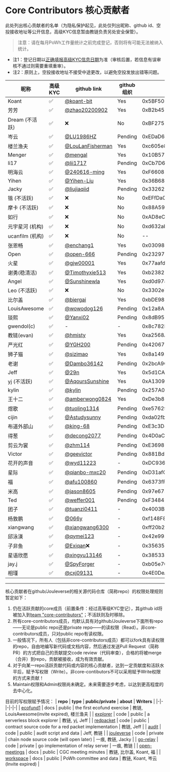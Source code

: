 # Core Contributors 核心贡献者

此处列出核心贡献者的名单（为隐私保护起见，此处仅列出昵称、github id、空投接收地址等公开信息，高级KYC信息暂由教链负责另处安全保管）。

> 注意：请在每月PoWh工作量统计之前完成登记，否则将有可能无法被纳入统计。

* 注1：登记日期以[正确填报高级KYC信息日期](https://docs.qq.com/form/page/DTHBITWl4dGdRQlVo)为准（审核后置，若信息有误审核不通过则需要重填重审）。
* 注2：原则上，空投接收地址不接受中途更改，以避免空投发放出错等问题。

**昵称** | **高级KYC** | **github link** |  **github组织** | **空投接收地址** | **JNS域名** | **登记日期**
-|-|-|-|-|-|-
Koant | ✅ | [@koant-bit](https://github.com/koant-bit) | Yes | 0x5BF50F2931688F886F46f88D5CEEDE530bB92076 | bit.j | 2022/10/1 | 
芳芳 | ✅ | [@zhao20200902](https://github.com/zhao20200902) | Yes | 0xB2b4596664EA23cC4a871887b9A5CCE16FE8FD1e | fang.j | 2022/10/1
Dream (不活跃) | ✅ | ❌ | No | 0xBF2752178152c9909C6E0Ac5538f771d7b1f2BAA | beta.j | 2022/10/1
岑云 | ✅ | [@LU1986HZ](https://github.com/LU1986HZ) | Pending | 0xEDaD6273b53A38f827407A43AfFf71B1F8dd3a22 | 1024.j | 2022/10/1
楼兰渔夫 | ✅ | [@LouLanFisherman](https://github.com/LouLanFisherman) | Yes | 0xc605e8c7E45410e598F835BE5E3e27a3Ed9c39Dd | china.j | 2022/10/1
Menger | ✅ | [@mengal](https://github.com/mengal) | Yes | 0x10B5786F94B46eACaDdB093C555FFf4bA567951f | menger.j | 2023/2/1
li17 | ✅ | [@lii1717](https://github.com/lii1717) | Pending | 0xCb7D6BBc8f6033b7acedB3F196535C5BB8A2623C | li17.j | 2023/2/1
明海云 | ✅ | [@240616-ming](https://github.com/240616-ming) | Yes | 0xF66082F48cBc11ac83Cdde11644f4Db2f363205a | 123.j | 2022/10/1
Yihen | ✅ | [@Yihen-Liu](https://github.com/Yihen-Liu) | Yes | 0x36B68b28E589e5eB41A6f22938054EA4bD82423D | seed.j | 2022/10/1
Jacky | ✅ | [@liujiaqiid](https://github.com/liujiaqiid) | Pending | 0x332628d7509B6eDfB8A90918a9664De56675e9Cf | - | 2022/10/1
锴 (不活跃) | ✅ | ❌ | No | 0xEFfDa09cDB8794fFC998252b33e40F0C8ed094dB | 0xjustry.j | 2023/2/1
摩卡 (不活跃) | ✅ | ❌ | No | 0x88A59D6914398FAEEAE2Fb9B50351f9373dEe1D6 | j.j | 2022/10/1
如行 | ✅ | ❌ | No | 0xAD8eCe3F5Cb68CD9124e6B124B9985B41E7AdAf7 | hao.j | 2023/7/26
元宇星河 (机构) | ✅ | ❌ | No | 0xd632abFF33E7dfcE2191713179eA63Be124EA0bb | yuanyuxinghe.j | 2023/7/26
ucanfilm (机构) | ✅ | ❌ | No | -- | -- | 2023/7/26
张恩畅 | ✅ | [@enchang1](https://github.com/enchang1) | Yes | 0x03098BFD3861d998f14c62659B9bb2E4ecd89CE6 | dashu.j | 2023/7/26
Open | ✅ | [@open-666](https://github.com/open-666) | Pending | 0x23297B0749e51283d2424f8b4Fe1d472514B656a | 666.j | 2023/7/26
火星 | ✅ | [@gjw00001](https://github.com/gjw00001) | Yes | 0x77aafda98de6485419b3bc367216e6abb220efdc | mars.j | 2023/7/26
谢勇(稳清活) | ✅ | [@Timothyxie513](https://github.com/Timothyxie513) | Yes | 0xb23823CBE3962aed787fAfbc2a5B907c0F4d1489 | dao.j | 2023/7/30
Angel | ✅ | [@Sunshinewla](https://github.com/Sunshinewla) | Yes | 0xd0d97851fb0c8B69edcAbe58857D7514bF490f79 | angel.j | 2023/8/9
Leo (不活跃) | ✅ | ❌ | No | 0x3302e717Bf0c589b55B3066CD02d2EeadfFE11E3 | -- | 2023/8/29
比尔盖 | ✅ | [@biergai](https://github.com/biergai) | Yes | 0xbDE9837562Ffff60aDE0f075ef0f2d71aA09Fa88 | link.j | 2023/10/13
LouisAwesome | ✅ | [@wowodog126](https://github.com/wowodog126) | Pending | 0x12a8AB14fe18b464f2286470a85223efcec52ad9 | catdog.j |2024/1/20
琰熙 | ✅ | [@Yanxi02](https://github.com/Yanxi02) | Pending | 0x8dB95e200c9a667Dc541C98f755CB5606d56F53c | aibao.j | 2024/1/21 | 
gwendol(c) | ✅ | - | - | 0x8c782F0Cb636587Cf05CeD8f77Fa6a28C67c4CA9 | gwendol.j | 2024/1/23
教链(evan) | ✅ | [@hmisty](https://github.com/hmisty) |  Yes | 0xa2568Aa4a7Caca2E5E1B541C7Bfa048A43b2F9eB | evan.j | 2022/10/1
严光红 | ✅ | [@YGH200](https://github.com/240616-ming) | Pending | 0x420671ac8E8674b1032aE6e7ee7E0325E139FfA3 | ygh.j | 2024/1/30
狮子猫 | ✅ | [@sizimao](https://github.com/sizimao) | Yes | 0x8a14917Cd61bf71eae8E33e1E620c40471B62422 | sizimao.j | 2024/1/30 | 
老谢 | ✅ | [@Dambo36142](https://github.com/Dambo36142) | Pending | 0x2bcA9C2901213448Fc6Fe17fadD2E72714150AdC | dambo.j | 2024/1/30
Jeff | ✅ | [@29n](https://github.com/29n) | Yes | 0x5d1CA5f6506272A81BEdB830a47981ad73eE21BB | 1688.j | 2024/1/31
yj (不活跃) | ✅ | [@AqoursSunshine](https://github.com/AqoursSunshine) | Yes | 0xA130954aEd1f6aF433844A1F41A871f96B1f1B2D | being.j | 2024/2/2
kylin | ✅ | [@kylin](https://github.com/kylin) | Pending | 0x257A04a3735BAa01f51627B01Fe2f879eb71BC42 | 22222.j | 2024/2/4
王十二 | ✅ | [@amberwong0824](https://github.com/amberwong0824) | Yes | 0xDe3b8005FE2D6Cca42827d1791dE2038a876EcA1 | wallet.j | 2024/2/4
煜歌 | ✅ | [@tuoling1314](https://github.com/tuoling1314) | Pending | 0xe5762924C843269E6E3F39F621D6e7127f95eEA2 | sos.j | 2024/2/5
cijin | ✅ | [@Astudysunny](https://github.com/Astudysunny) | Pending | 0xda02fb50000FE64C2ca5374E7b515611A5DBeC9d | news.j | 2024/2/7
布道外部山 | ✅ | [@king-68](https://github.com/king-68) | Pending | 0xE3c3D42E6fDdb3aA42bE76b793F5cD0d747c7286 | firesea.j | 2024/2/18
得葱 | ✅ | [@decong2077](https://github.com/decong2077) | Pending | 0x4D0aC0725505Ac773AF111c6031D4B72dC8BF47e | dell.j | 2024/2/18
剪云为裳 | ✅ | [@zhm114](https://github.com/zhm114) | Pending | 0xE369810B1b07d0b82F702667429c3842905C14FF | lilei855x.j | 2024/3/2
Victor | ✅ | [@geevictor](https://github.com/geevictor) | Pending | 0x881Bd71b402B1735550e2941a29Fc6D9Fe4a07F3 | lulu.j | 2024/3/3
花开的声音 | ✅ | [@wyd11223](https://github.com/wyd11223) | - | 0xDC936A871d411Ffa2122A585EAC678055cb8b954 | g.j | 2024/3/9
星际 | ✅ | [@qianbo-mxc20](https://github.com/qianbo-mxc20) | Pending | 0xD31afC823CCAdb16599A4BaeF6fd5898c738A785 | xingji.j | 2024/3/12
福 | ✅ | [@afu100860](https://github.com/afu100860) | Pending | 0x6373fFce58CBAa7Ed1f3d1721965A86b97a25B82 | as.j | 2024/3/14
米高 | ✅ | [@jason8605](https://github.com/jason8605) | Pending | 0x97e67567a1454fcec8a7e95c970a8670da0233f3 | vibe.j | 2024/3/14
Ted | ✅ | [@weffer001](https://github.com/weffer001) | Pending | 0xF3484B135069D0e0519c7A9763a2d2e9FF85f39c | focus.j | 2024/3/21
团子 | ✅ | [@tuanzi0411](https://github.com/tuanzi0411) | - | 0x4003B3cCFb2E80B9ce8924d4e792557D6c727418 | wang0411.j | 2024/3/24
杨敦鹏 | ✅ | [@066y](https://github.com/066y) | - | 0xf148F8761835be4876751b1415e738953dd7dB70 | yang066.j | 2024/3/26
xiangwang | ✅ | [@xiangwang6300](https://github.com/xiangwang6300) | - | 0xff20b2b2220d620ee8efa62f91ad9f0d6edf34b6 | wangxiang6300.j | 2024/3/29
邱泳渼 | ✅ | [@qymei123](https://github.com/qymei123) | - | 0x42e993ea40793434c617e0dee83021137d2fcf8d | miumiu.j | 2024/3/31
子非鱼 | ✅ | [@Exiqan](https://github.com/Exiqan)❌ | - | 0x3563586c376eA25cCA7aD86C73F1E4F6143a748a | cx.j | 2024/3/31
星语欣愿 | ✅ | [@xingyu13146](https://github.com/xingyu13146) | - | 0x38533B7Ed35859f3b48705AF2B5DF8DeD9AB6f25 | ryo3388.j | 2024/3/31
jay.j | ✅ | [@SpyForger](https://github.com/SpyForger) | - | 0xb05e707879eA4ecD09392A7c78C05aA76f4c86E3 | jay.j | 2024/4/19
相瑾 | ✅ | [@cxj09131](https://github.com/cxj09131) | - | 0x4E0DeA27A60937f7370A6d548E6aC48Ad50aFbD1 | cxj66.j | 2024/5/20

---

核心贡献者在github/Jouleverse的相关源代码仓库（简称repo）的权限处理规则暂定如下：
1. 仍在活跃贡献的core成员（前置条件：经过高等级KYC登记），其github id将被加入到[team "core-contributors"](https://github.com/orgs/Jouleverse/teams/core-contributors/members)；不活跃则及时移除。
2. 所有core-contributors成员，均默认具有对github/Jouleverse下面所有repo——无论是public repo还是private repo——的读权限（Read）。非core-contributors成员，只对public repo有读权限。
3. 一般情况下，所有人（包括非core-contributors成员）都可以fork具有读权限的repo，自由地编写新代码或文档内容，然后通过发送Pull Request（简称PR）的方式把自己的贡献提交code review（代码审查），合格的将被merge（合并）到repo，贡献被接收，成为有效贡献。
4. 对于向某一repo活跃贡献代码或内容的核心贡献者，达到一定贡献度和活跃水平后，赋予写权限（Write）。非core-contibutors不可以采用赋予Write权限的方式来贡献！
5. Maintain权限和Admin权限尚未确定。未来需要逐步考虑，以达到更高程度的去中心化。

目前的写权限赋予情况：
| **repo** | **type** | **public/private** | **about** | **Writers** |
|-|-|-|-|-|
| [ecofund1](https://github.com/Jouleverse/ecofund1) | docs | public | the first ecofund exercise | 教链, LouisAwesome(invite expired), 楼兰渔夫 |
| [explorer](https://github.com/Jouleverse/explorer) | code | public | a serverless block explorer | 教链, yj, Jeff |
| [redpacket](https://github.com/Jouleverse/redpacket) | code | public | contract source code for a red packet implementation | 教链, Jeff |
| [audit](https://github.com/Jouleverse/audit) | code | public | audit script and data | Jeff, 教链 |
| [jouleverse](https://github.com/Jouleverse/jouleverse) | code | private | chain node source code (will open later) | 一痕, 教链, Jacky |
| [go-relay](https://github.com/Jouleverse/go-relay) | code | private | go implementation of relay server | 一痕, 教链 |
| [open-meetings](https://github.com/Jouleverse/open-meetings) | docs | public | CGC meeting minutes | 教链, 比尔盖, Koant, 福 |
| [workspace](https://github.com/Jouleverse/workspace) | docs | public | PoWh committee and data | 教链, Koant, 岑云(Invite expired) |
